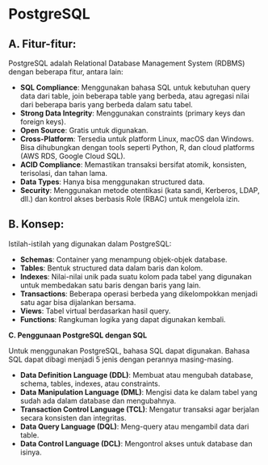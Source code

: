 
# **PostgreSQL**

## **A. Fitur-fitur:**
PostgreSQL adalah Relational Database Management System (RDBMS) dengan beberapa fitur, antara lain:

* **SQL Compliance**: Menggunakan bahasa SQL untuk kebutuhan query data dari table, join beberapa table yang berbeda, atau agregasi nilai dari beberapa baris yang berbeda dalam satu tabel. 
* **Strong Data Integrity**: Menggunakan constraints (primary keys dan foreign keys).
* **Open Source**: Gratis untuk digunakan.
* **Cross-Platform**: Tersedia untuk platform Linux, macOS dan Windows. Bisa dihubungkan dengan tools seperti Python, R, dan cloud platforms (AWS RDS, Google Cloud SQL).
* **ACID Compliance**: Memastikan transaksi bersifat atomik, konsisten, terisolasi, dan tahan lama.
* **Data Types**: Hanya bisa menggunakan structured data.
* **Security**: Menggunakan metode otentikasi (kata sandi, Kerberos, LDAP, dll.) dan kontrol akses berbasis Role (RBAC) untuk mengelola izin.

## **B. Konsep:**
Istilah-istilah yang digunakan dalam PostgreSQL:

* **Schemas**: Container yang menampung objek-objek database.
* **Tables**: Bentuk structured data dalam baris dan kolom.
* **Indexes**: Nilai-nilai unik pada suatu kolom pada tabel yang digunakan untuk membedakan satu baris dengan baris yang lain.
* **Transactions**: Beberapa operasi berbeda yang dikelompokkan menjadi satu agar bisa dijalankan bersama.
* **Views**: Tabel virtual berdasarkan hasil query.
* **Functions**: Rangkuman logika yang dapat digunakan kembali.

**C. Penggunaan PostgreSQL dengan SQL**

Untuk menggunakan PostgreSQL, bahasa SQL dapat digunakan. Bahasa SQL dapat dibagi menjadi 5 jenis dengan perannya masing-masing.
* **Data Definition Language (DDL)**: Membuat atau mengubah database, schema, tables, indexes, atau constraints.
* **Data Manipulation Language (DML)**: Mengisi data ke dalam tabel yang sudah ada dalam database dan mengubahnya.
* **Transaction Control Language (TCL)**: Mengatur transaksi agar berjalan secara konsisten dan integritas.
* **Data Query Language (DQL)**: Meng-query atau mengambil data dari table.
* **Data Control Language (DCL)**: Mengontrol akses untuk database dan isinya.
